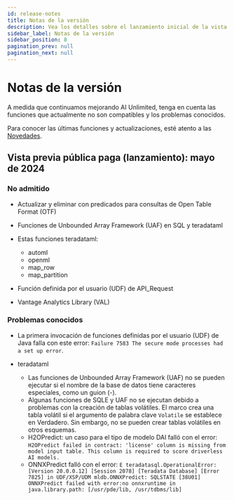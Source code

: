 ```yaml
---
id: release-notes
title: Notas de la versión
description: Vea los detalles sobre el lanzamiento inicial de la vista previa pública paga.
sidebar_label: Notas de la versión
sidebar_position: 8
pagination_prev: null
pagination_next: null
---
```


# Notas de la versión

A medida que continuamos mejorando AI Unlimited, tenga en cuenta las funciones que actualmente no son compatibles y los problemas conocidos. 

Para conocer las últimas funciones y actualizaciones, esté atento a las [Novedades](./index.md).


## Vista previa pública paga (lanzamiento): mayo de 2024

### No admitido

- Actualizar y eliminar con predicados para consultas de Open Table Format (OTF)
  
- Funciones de Unbounded Array Framework (UAF) en SQL y teradataml
  
- Estas funciones teradataml:
  - automl 
  - openml  
  - map_row 
  - map_partition

- Función definida por el usuario (UDF) de API_Request

- Vantage Analytics Library (VAL)

### Problemas conocidos

- La primera invocación de funciones definidas por el usuario (UDF) de Java falla con este error: `Failure 7583 The secure mode processes had a set up error`.

- teradataml
  - Las funciones de Unbounded Array Framework (UAF) no se pueden ejecutar si el nombre de la base de datos tiene caracteres especiales, como un guion (-). 
  - Algunas funciones de SQLE y UAF no se ejecutan debido a problemas con la creación de tablas volátiles. El marco crea una tabla volátil si el argumento de palabra clave `Volatile` se establece en Verdadero. Sin embargo, no se pueden crear tablas volátiles en otros esquemas.
  - H2OPredict: un caso para el tipo de modelo DAI falló con el error: `H2OPredict failed in contract: 'license' column is missing from model input table. This column is required to score driverless AI models.`
  - ONNXPredict falló con el error: `E teradatasql.OperationalError: [Version 20.0.0.12] [Session 2078] [Teradata Database] [Error 7825] in UDF/XSP/UDM mldb.ONNXPredict: SQLSTATE [38U01] ONNXPredict failed with error:no onnxruntime in java.library.path: [/usr/pde/lib, /usr/tdbms/lib]`